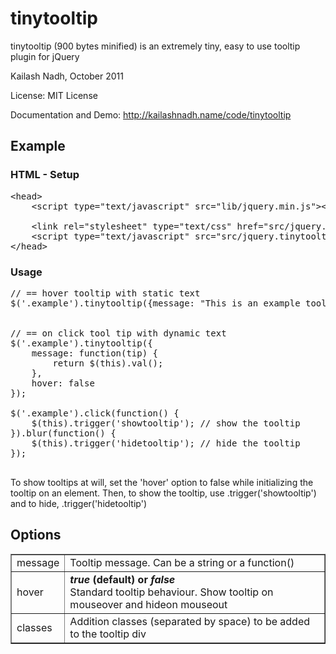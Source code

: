 # tinytooltip
tinytooltip (900 bytes minified) is an extremely tiny, easy to use tooltip plugin for jQuery

Kailash Nadh, October 2011

License:	MIT License

Documentation and Demo: http://kailashnadh.name/code/tinytooltip

## Example

### HTML - Setup
<pre>
&lt;head&gt;
	&lt;script type="text/javascript" src="lib/jquery.min.js"&gt;&lt;/script&gt;

	&lt;link rel="stylesheet" type="text/css" href="src/jquery.tinytooltip.css"/&gt;
	&lt;script type="text/javascript" src="src/jquery.tinytooltip.min.js"&gt;&lt;/script&gt;
&lt;/head&gt;
</pre>

### Usage
<pre>
// == hover tooltip with static text
$('.example').tinytooltip({message: &quot;This is an example tooltip!&quot;});


// == on click tool tip with dynamic text
$('.example').tinytooltip({
	message: function(tip) {
		return $(this).val();
	},
	hover: false
});

$('.example').click(function() {
	$(this).trigger('showtooltip');	// show the tooltip
}).blur(function() {
	$(this).trigger('hidetooltip');	// hide the tooltip
});

</pre>

To show tooltips at will, set the 'hover' option to false while initializing the tooltip on an element. 
Then, to show the tooltip, use .trigger('showtooltip') and to hide, .trigger('hidetooltip')

## Options
<table border="1">
	<tbody>
		<tr>
			<td>message</td>
			<td>
				Tooltip message. Can be a string or a function()
			</td>
		</tr>
		<tr>
			<td>hover</td>
			<td>
				<strong><em>true</em> (default) or <em>false</em></strong><br />
				Standard tooltip behaviour. Show tooltip on mouseover and hideon mouseout
			</td>
		</tr>
		<tr>
			<td>classes</td>
			<td>
				Addition classes (separated by space) to be added to the tooltip div
			</td>
		</tr>
	</tbody>
</table>
	